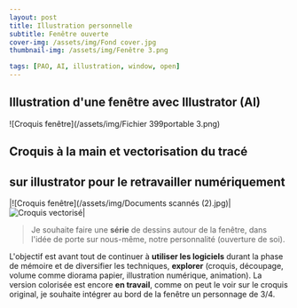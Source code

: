 ```yaml
---
layout: post
title: Illustration personnelle
subtitle: Fenêtre ouverte
cover-img: /assets/img/Fond cover.jpg
thumbnail-img: /assets/img/Fenêtre 3.png

tags: [PAO, AI, illustration, window, open]
---
```


## Illustration d'une fenêtre avec Illustrator (AI) 

![Croquis fenêtre](/assets/img/Fichier 399portable 3.png)


## Croquis à la main et vectorisation du tracé 
## sur illustrator pour le retravailler numériquement 

|![Croquis fenêtre](/assets/img/Documents scannés (2).jpg)| ![Croquis vectorisé](/assets/img/Fichiervectorisé.png)|

> Je souhaite faire une **série** de dessins autour de la fenêtre, dans l'idée de porte sur nous-même, notre personnalité (ouverture de soi). 

L'objectif est avant tout de continuer à **utiliser les logiciels** durant la phase de mémoire et de diversifier les techniques, **explorer**
(croquis, découpage, volume comme diorama papier, illustration numérique, animation). La version colorisée est encore **en travail**, comme on peut le voir sur le croquis original, je souhaite intégrer au bord de la fenêtre un personnage de 3/4.
